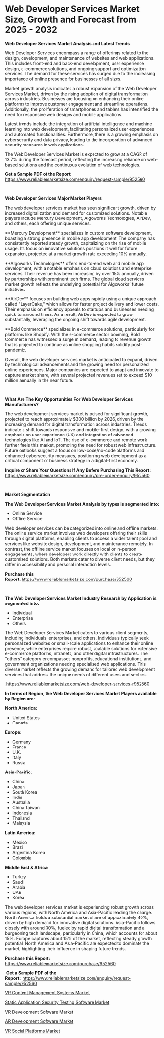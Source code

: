 <p><h1>Web Developer Services Market Size, Growth and Forecast from 2025 - 2032</h1></p><p><strong>Web Developer Services Market Analysis and Latest Trends</strong></p>
<p><p>Web Developer Services encompass a range of offerings related to the design, development, and maintenance of websites and web applications. This includes front-end and back-end development, user experience design, e-commerce solutions, and ongoing support and optimization services. The demand for these services has surged due to the increasing importance of online presence for businesses of all sizes.</p><p>Market growth analysis indicates a robust expansion of the Web Developer Services Market, driven by the rising adoption of digital transformation across industries. Businesses are focusing on enhancing their online platforms to improve customer engagement and streamline operations. Additionally, the proliferation of smartphones and tablets has intensified the need for responsive web designs and mobile applications.</p><p>Latest trends include the integration of artificial intelligence and machine learning into web development, facilitating personalized user experiences and automated functionalities. Furthermore, there is a growing emphasis on cybersecurity and data privacy, leading to the incorporation of advanced security measures in web applications.</p><p>The Web Developer Services Market is expected to grow at a CAGR of 13.7% during the forecast period, reflecting the increasing reliance on web-based solutions and the continuous evolution of web technologies.</p></p>
<p><strong>Get a Sample PDF of the Report:&nbsp;</strong> <a href="https://www.reliablemarketsize.com/enquiry/request-sample/952560?utm_campaign=1131&utm_medium=2&utm_source=Github&utm_content=ia&utm_term=07032025&utm_id=web-developer-services">https://www.reliablemarketsize.com/enquiry/request-sample/952560</a></p>
<p>&nbsp;</p>
<p><strong>Web Developer Services Major Market Players</strong></p>
<p><p>The web developer services market has seen significant growth, driven by increased digitalization and demand for customized solutions. Notable players include Mercury Development, Algoworks Technologies, AirDev, and others, each offering unique services.</p><p>**Mercury Development** specializes in custom software development, boasting a strong presence in mobile app development. The company has consistently reported steady growth, capitalizing on the rise of mobile usage. Its focus on innovative solutions positions it well for future expansion, projected at a market growth rate exceeding 10% annually.</p><p>**Algoworks Technologies** offers end-to-end web and mobile app development, with a notable emphasis on cloud solutions and enterprise services. Their revenue has been increasing by over 15% annually, driven by partnerships with prominent tech firms. The global cloud services market growth reflects the underlying potential for Algoworks’ future initiatives.</p><p>**AirDev** focuses on building web apps rapidly using a unique approach called "LayerCake," which allows for faster project delivery and lower costs. Their emphasis on efficiency appeals to startups and businesses needing quick turnaround times. As a result, AirDev is expected to grow substantially, leveraging the ongoing shift towards agile development.</p><p>**Bold Commerce** specializes in e-commerce solutions, particularly for platforms like Shopify. With the e-commerce sector booming, Bold Commerce has witnessed a surge in demand, leading to revenue growth that is projected to continue as online shopping habits solidify post-pandemic.</p><p>Overall, the web developer services market is anticipated to expand, driven by technological advancements and the growing need for personalized online experiences. Major companies are expected to adapt and innovate to capture market share, with several projected revenues set to exceed $10 million annually in the near future.</p></p>
<p>&nbsp;</p>
<p><strong>What Are The Key Opportunities For Web Developer Services Manufacturers?</strong></p>
<p><p>The web development services market is poised for significant growth, projected to reach approximately $300 billion by 2026, driven by the increasing demand for digital transformation across industries. Trends indicate a shift towards responsive and mobile-first design, with a growing emphasis on user experience (UX) and integration of advanced technologies like AI and IoT. The rise of e-commerce and remote work further fuels this market, promoting the need for robust web infrastructure. Future outlooks suggest a focus on low-code/no-code platforms and enhanced cybersecurity measures, positioning web development as a critical component of business strategy in a digital-first economy.</p></p>
<p><strong>Inquire or Share Your Questions If Any Before Purchasing This Report:</strong> <a href="https://www.reliablemarketsize.com/enquiry/pre-order-enquiry/952560?utm_campaign=1131&utm_medium=2&utm_source=Github&utm_content=ia&utm_term=07032025&utm_id=web-developer-services">https://www.reliablemarketsize.com/enquiry/pre-order-enquiry/952560</a></p>
<p>&nbsp;</p>
<p><strong>Market Segmentation</strong></p>
<p><strong>The Web Developer Services Market Analysis by types is segmented into:</strong></p>
<p><ul><li>Online Service</li><li>Offline Service</li></ul></p>
<p><p>Web developer services can be categorized into online and offline markets. The online service market involves web developers offering their skills through digital platforms, enabling clients to access a wider talent pool and services like website design, development, and maintenance remotely. In contrast, the offline service market focuses on local or in-person engagements, where developers work directly with clients to create customized solutions. Both markets cater to diverse client needs, but they differ in accessibility and personal interaction levels.</p></p>
<p><strong>Purchase this Report:&nbsp;</strong><a href="https://www.reliablemarketsize.com/purchase/952560?utm_campaign=1131&utm_medium=2&utm_source=Github&utm_content=ia&utm_term=07032025&utm_id=web-developer-services">https://www.reliablemarketsize.com/purchase/952560</a></p>
<p>&nbsp;</p>
<p><strong>The Web Developer Services Market Industry Research by Application is segmented into:</strong></p>
<p><ul><li>Individual</li><li>Enterprise</li><li>Others</li></ul></p>
<p><p>The Web Developer Services Market caters to various client segments, including individuals, enterprises, and others. Individuals typically seek personalized websites or small-scale applications to enhance their online presence, while enterprises require robust, scalable solutions for extensive e-commerce platforms, intranets, and other digital infrastructures. The "others" category encompasses nonprofits, educational institutions, and government organizations needing specialized web applications. This diverse market reflects the growing demand for tailored web development services that address the unique needs of different users and sectors.</p></p>
<p><a href="https://www.reliablemarketsize.com/web-developer-services-r952560?utm_campaign=1131&utm_medium=2&utm_source=Github&utm_content=ia&utm_term=07032025&utm_id=web-developer-services">&nbsp;https://www.reliablemarketsize.com/web-developer-services-r952560</a></p>
<p><strong>In terms of Region, the Web Developer Services Market Players available by Region are:</strong></p>
<p>
    <p> <strong> North America: </strong>
        <ul>
            <li>United States</li>
            <li>Canada</li>
        </ul>
        </p> 
    <p> <strong> Europe: </strong>
        <ul>
            <li>Germany</li>
            <li>France</li>
            <li>U.K.</li>
            <li>Italy</li>
            <li>Russia</li>
        </ul>
        </p> 
    <p> <strong> Asia-Pacific: </strong>
        <ul>
            <li>China</li>
            <li>Japan</li>
            <li>South Korea</li>
            <li>India</li>
            <li>Australia</li>
            <li>China Taiwan</li>
            <li>Indonesia</li>
            <li>Thailand</li>
            <li>Malaysia</li>
        </ul>
        </p> 
    <p> <strong> Latin America: </strong>
        <ul>
            <li>Mexico</li>
            <li>Brazil</li>
            <li>Argentina Korea</li>
            <li>Colombia</li>
        </ul>
        </p> 
    <p> <strong> Middle East & Africa: </strong>
        <ul>
            <li>Turkey</li>
            <li>Saudi</li>
            <li>Arabia</li>
            <li>UAE</li>
            <li>Korea</li>
        </ul>
    </p>
    </p>
<p><p>The web developer services market is experiencing robust growth across various regions, with North America and Asia-Pacific leading the charge. North America holds a substantial market share of approximately 40%, driven by high demand for innovative digital solutions. Asia-Pacific follows closely with around 30%, fueled by rapid digital transformation and a burgeoning tech landscape, particularly in China, which accounts for about 15%. Europe captures about 15% of the market, reflecting steady growth potential. North America and Asia-Pacific are expected to dominate the market, highlighting their influence in shaping future trends.</p></p>
<p><strong>Purchase this Report: </strong><a href="https://www.reliablemarketsize.com/purchase/952560?utm_campaign=1131&utm_medium=2&utm_source=Github&utm_content=ia&utm_term=07032025&utm_id=web-developer-services">https://www.reliablemarketsize.com/purchase/952560</a></p>
<p>&nbsp;<strong>Get a Sample PDF of the Report:&nbsp;&nbsp;</strong><a href="https://www.reliablemarketsize.com/enquiry/request-sample/952560?utm_campaign=1131&utm_medium=2&utm_source=Github&utm_content=ia&utm_term=07032025&utm_id=web-developer-services">https://www.reliablemarketsize.com/enquiry/request-sample/952560</a></p>
<p><strong></strong></p>
<p><p><a href="https://github.com/winjelequegt/Market-Research-Report-List-1/blob/main/vr-content-management-systems-market.md?utm_campaign=1131&utm_medium=2&utm_source=Github&utm_content=ia&utm_term=07032025&utm_id=web-developer-services">VR Content Management Systems Market</a></p><p><a href="https://github.com/wilzeryammy/Market-Research-Report-List-1/blob/main/static-application-security-testing-software-market.md?utm_campaign=1131&utm_medium=2&utm_source=Github&utm_content=ia&utm_term=07032025&utm_id=web-developer-services">Static Application Security Testing Software Market</a></p><p><a href="https://github.com/fontshatintj/Market-Research-Report-List-1/blob/main/vr-development-software-market.md?utm_campaign=1131&utm_medium=2&utm_source=Github&utm_content=ia&utm_term=07032025&utm_id=web-developer-services">VR Development Software Market</a></p><p><a href="https://github.com/bredevasil2q/Market-Research-Report-List-1/blob/main/ar-development-software-market.md?utm_campaign=1131&utm_medium=2&utm_source=Github&utm_content=ia&utm_term=07032025&utm_id=web-developer-services">AR Development Software Market</a></p><p><a href="https://github.com/firdwsermald/Market-Research-Report-List-1/blob/main/vr-social-platforms-market.md?utm_campaign=1131&utm_medium=2&utm_source=Github&utm_content=ia&utm_term=07032025&utm_id=web-developer-services">VR Social Platforms Market</a></p></p>